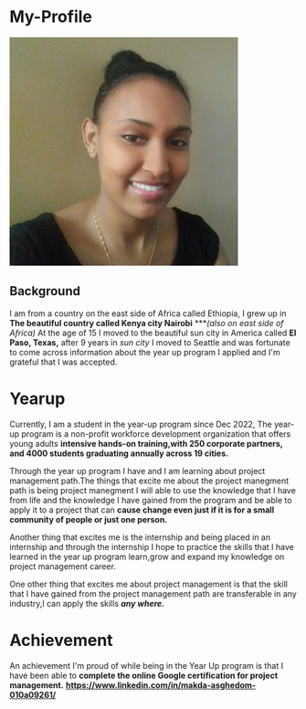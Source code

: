 # My-Profile
![alt text](1674265556621.jfif)

Background
--------

I am from a country on the east side of Africa called Ethiopia, I grew up in **The beautiful country called Kenya city Nairobi** ****(also on east side of Africa)*
At the age of 15 I moved to the beautiful sun city in America called **El Paso, Texas,** after 9 years in *sun city*
I moved to Seattle and was fortunate to come across information about the year up program I applied and I'm grateful that I was accepted.

# Yearup

Currently, I am a student in the year-up program since Dec 2022, The year-up program is a non-profit workforce development organization that offers young adults **intensive hands-on training,with 250 corporate partners, and 4000 students graduating annually across 19 cities.**

Through the year up program I have and I am learning about project management path.The things that excite me about the project manegment path is 
being  project manegment  I will able to use the knowledge that I have from life and the knowledge I have gained from the program and be able to apply it to a project that can **cause change even just if it is for a small community of people or just one person.**

Another thing that excites me is the internship and being placed in an internship and through the internship I hope to practice the skills that I have learned in the year up program learn,grow and expand my knowledge on project management career.

One other thing that excites me about project management is that the skill that I have gained from the project management path are transferable in any industry,I can apply the skills ***any where.***

# Achievement 

An achievement I'm proud of while being in the Year Up program is that I have been able to **complete the online Google certification for project management.**
**<https://www.linkedin.com/in/makda-asghedom-010a09261/>**



